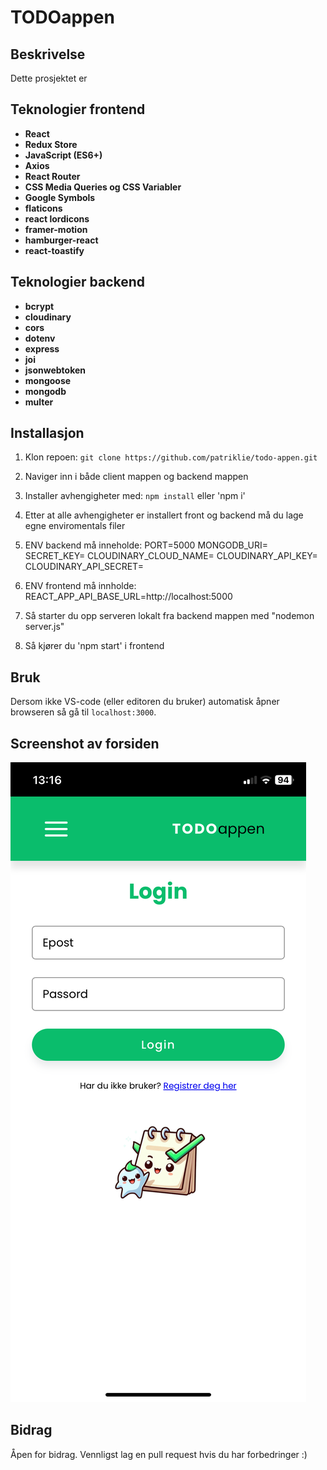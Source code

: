 # TODOappen

## Beskrivelse
Dette prosjektet er 

## Teknologier frontend
- **React**
- **Redux Store**
- **JavaScript (ES6+)**
- **Axios**
- **React Router**
- **CSS Media Queries og CSS Variabler**
- **Google Symbols**
- **flaticons**
- **react lordicons**
- **framer-motion**
- **hamburger-react**
- **react-toastify**

## Teknologier backend
- **bcrypt**
- **cloudinary**
- **cors**
- **dotenv**
- **express**
- **joi**
- **jsonwebtoken**
- **mongoose**
- **mongodb**
- **multer**

## Installasjon
1. Klon repoen: `git clone https://github.com/patriklie/todo-appen.git`
2. Naviger inn i både client mappen og backend mappen 
3. Installer avhengigheter med: `npm install` eller 'npm i'
4. Etter at alle avhengigheter er installert front og backend må du lage egne enviromentals filer

5. ENV backend må inneholde: 
PORT=5000
MONGODB_URI=
SECRET_KEY=
CLOUDINARY_CLOUD_NAME=
CLOUDINARY_API_KEY=
CLOUDINARY_API_SECRET=
6. ENV frontend må innholde:
REACT_APP_API_BASE_URL=http://localhost:5000
7. Så starter du opp serveren lokalt fra backend mappen med "nodemon server.js"
8. Så kjører du 'npm start' i frontend

## Bruk
Dersom ikke VS-code (eller editoren du bruker) automatisk åpner browseren så gå til `localhost:3000`.

## Screenshot av forsiden
![Forside av prosjektet](images/IMG_2391.PNG)

## Bidrag
Åpen for bidrag. Vennligst lag en pull request hvis du har forbedringer :)
